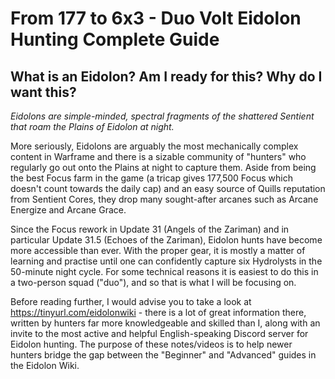 # From 177 to 6x3 - Duo Volt Eidolon Hunting Complete Guide 


## What is an Eidolon? Am I ready for this? Why do I want this?

*Eidolons are simple-minded, spectral fragments of the shattered Sentient that roam the Plains of Eidolon at night.*

More seriously, Eidolons are arguably the most mechanically complex content in Warframe and there is a sizable community of "hunters" who regularly go out onto the Plains at night to capture them. Aside from being the best Focus farm in the game (a tricap gives 177,500 Focus which doesn't count towards the daily cap) and an easy source of Quills reputation from Sentient Cores, they drop many sought-after arcanes such as Arcane Energize and Arcane Grace. 

Since the Focus rework in Update 31 (Angels of the Zariman) and in particular Update 31.5 (Echoes of the Zariman), Eidolon hunts have become more accessible than ever. With the proper gear, it is mostly a matter of learning and practise until one can confidently capture six Hydrolysts in the 50-minute night cycle. For some technical reasons it is easiest to do this in a two-person squad ("duo"), and so that is what I will be focusing on.

Before reading further, I would advise you to take a look at https://tinyurl.com/eidolonwiki - there is a lot of great information there, written by hunters far more knowledgeable and skilled than I, along with an invite to the most active and helpful English-speaking Discord server for Eidolon hunting. The purpose of these notes/videos is to help newer hunters bridge the gap between the "Beginner"   and "Advanced" guides in the Eidolon Wiki.


